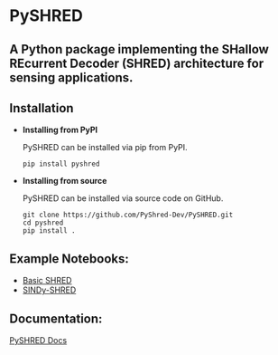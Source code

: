# PySHRED

## A Python package implementing the SHallow REcurrent Decoder (SHRED) architecture for sensing applications.

## Installation

- **Installing from PyPI**

  PySHRED can be installed via pip from PyPI.

  `pip install pyshred`

- **Installing from source**

  PySHRED can be installed via source code on GitHub.

  ```
  git clone https://github.com/PyShred-Dev/PySHRED.git
  cd pyshred
  pip install .
  ```

## Example Notebooks:
- [Basic SHRED](https://github.com/pyshred-dev/pyshred/blob/main/pyshred/basic_shred_sst.ipynb)
- [SINDy-SHRED](https://github.com/pyshred-dev/pyshred/blob/main/pyshred/sindy_shred_sst.ipynb)

## Documentation:
[PySHRED Docs](https://pyshred-dev.github.io/pyshred/index.html)